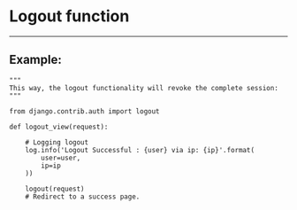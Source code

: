 # Logout function
-------

## Example:

    """
    This way, the logout functionality will revoke the complete session:
    """
  
    from django.contrib.auth import logout

    def logout_view(request):
        
        # Logging logout
        log.info('Logout Successful : {user} via ip: {ip}'.format(
            user=user,
            ip=ip
        ))

        logout(request)
        # Redirect to a success page.